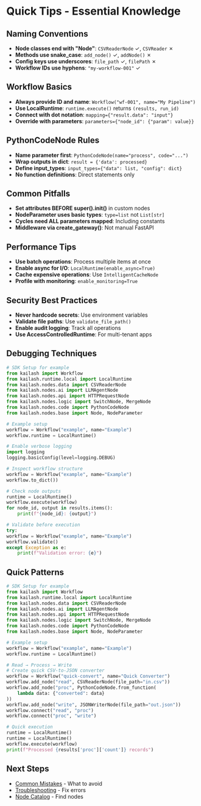 # Quick Tips - Essential Knowledge

## Naming Conventions
- **Node classes end with "Node"**: `CSVReaderNode` ✓, `CSVReader` ✗
- **Methods use snake_case**: `add_node()` ✓, `addNode()` ✗
- **Config keys use underscores**: `file_path` ✓, `filePath` ✗
- **Workflow IDs use hyphens**: `"my-workflow-001"` ✓

## Workflow Basics
- **Always provide ID and name**: `Workflow("wf-001", name="My Pipeline")`
- **Use LocalRuntime**: `runtime.execute()` returns `(results, run_id)`
- **Connect with dot notation**: `mapping={"result.data": "input"}`
- **Override with parameters**: `parameters={"node_id": {"param": value}}`

## PythonCodeNode Rules
- **Name parameter first**: `PythonCodeNode(name="process", code="...")`
- **Wrap outputs in dict**: `result = {'data': processed}`
- **Define input_types**: `input_types={"data": list, "config": dict}`
- **No function definitions**: Direct statements only

## Common Pitfalls
- **Set attributes BEFORE super().__init__()** in custom nodes
- **NodeParameter uses basic types**: `type=list` not `List[str]`
- **Cycles need ALL parameters mapped**: Including constants
- **Middleware via create_gateway()**: Not manual FastAPI

## Performance Tips
- **Use batch operations**: Process multiple items at once
- **Enable async for I/O**: `LocalRuntime(enable_async=True)`
- **Cache expensive operations**: Use `IntelligentCacheNode`
- **Profile with monitoring**: `enable_monitoring=True`

## Security Best Practices
- **Never hardcode secrets**: Use environment variables
- **Validate file paths**: Use `validate_file_path()`
- **Enable audit logging**: Track all operations
- **Use AccessControlledRuntime**: For multi-tenant apps

## Debugging Techniques
```python
# SDK Setup for example
from kailash import Workflow
from kailash.runtime.local import LocalRuntime
from kailash.nodes.data import CSVReaderNode
from kailash.nodes.ai import LLMAgentNode
from kailash.nodes.api import HTTPRequestNode
from kailash.nodes.logic import SwitchNode, MergeNode
from kailash.nodes.code import PythonCodeNode
from kailash.nodes.base import Node, NodeParameter

# Example setup
workflow = Workflow("example", name="Example")
workflow.runtime = LocalRuntime()

# Enable verbose logging
import logging
logging.basicConfig(level=logging.DEBUG)

# Inspect workflow structure
workflow = Workflow("example", name="Example")
workflow.to_dict())

# Check node outputs
runtime = LocalRuntime()
workflow.execute(workflow)
for node_id, output in results.items():
    print(f"{node_id}: {output}")

# Validate before execution
try:
workflow = Workflow("example", name="Example")
workflow.validate()
except Exception as e:
    print(f"Validation error: {e}")

```

## Quick Patterns
```python
# SDK Setup for example
from kailash import Workflow
from kailash.runtime.local import LocalRuntime
from kailash.nodes.data import CSVReaderNode
from kailash.nodes.ai import LLMAgentNode
from kailash.nodes.api import HTTPRequestNode
from kailash.nodes.logic import SwitchNode, MergeNode
from kailash.nodes.code import PythonCodeNode
from kailash.nodes.base import Node, NodeParameter

# Example setup
workflow = Workflow("example", name="Example")
workflow.runtime = LocalRuntime()

# Read → Process → Write
# Create quick CSV-to-JSON converter
workflow = Workflow("quick-convert", name="Quick Converter")
workflow.add_node("read", CSVReaderNode(file_path="in.csv"))
workflow.add_node("proc", PythonCodeNode.from_function(
    lambda data: {"converted": data}
))
workflow.add_node("write", JSONWriterNode(file_path="out.json"))
workflow.connect("read", "proc")
workflow.connect("proc", "write")

# Quick execution
runtime = LocalRuntime()
runtime = LocalRuntime()
workflow.execute(workflow)
print(f"Processed {results['proc']['count']} records")

```

## Next Steps
- [Common Mistakes](018-common-mistakes-to-avoid.md) - What to avoid
- [Troubleshooting](../../developer/05-troubleshooting.md) - Fix errors
- [Node Catalog](../nodes/comprehensive-node-catalog.md) - Find nodes
